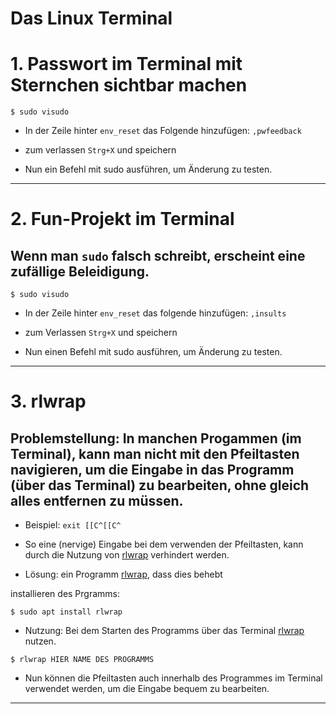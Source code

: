# Das Linux Terminal


# 1. Passwort im Terminal mit Sternchen sichtbar machen

```
$ sudo visudo
```

- In der Zeile hinter `env_reset` das Folgende hinzufügen: `,pwfeedback`

- zum verlassen `Strg+X` und speichern

- Nun ein Befehl mit sudo ausführen, um Änderung zu testen.

----------------------------------------------------------------------------------------------------------


# 2. Fun-Projekt im Terminal

## Wenn man `sudo` falsch schreibt, erscheint eine zufällige Beleidigung.

```
$ sudo visudo
```

- In der Zeile hinter `env_reset` das folgende hinzufügen: `,insults`

- zum Verlassen `Strg+X` und speichern

- Nun einen Befehl mit sudo ausführen, um Änderung zu testen.



----------------------------------------------------------------------------------------------------------


# 3. rlwrap

## Problemstellung: In manchen Progammen (im Terminal), kann man nicht mit den Pfeiltasten navigieren, um die Eingabe in das Programm (über das Terminal) zu bearbeiten, ohne gleich alles entfernen zu müssen.

- Beispiel: `exit [[C^[[C^`
- So eine (nervige) Eingabe bei dem verwenden der Pfeiltasten, kann durch die Nutzung von [rlwrap](https://github.com/hanslub42/rlwrap) verhindert werden.

- Lösung: ein Programm [rlwrap](https://github.com/hanslub42/rlwrap), dass dies behebt


installieren des Prgramms:
```
$ sudo apt install rlwrap
```

- Nutzung:
Bei dem Starten des Programms über das Terminal [rlwrap](https://github.com/hanslub42/rlwrap) nutzen.

```
$ rlwrap HIER NAME DES PROGRAMMS
```


- Nun können die Pfeiltasten auch innerhalb des Programmes im Terminal verwendet werden, um die Eingabe bequem zu bearbeiten.


----------------------------------------------------------------------------------------------------------
